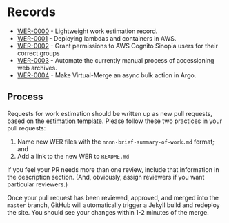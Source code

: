 # Records

- [WER-0000](0000-work-estimation-record.md) - Lightweight work estimation record.
- [WER-0001](0001-cloud-resource-deployment.md) - Deploying lambdas and containers in AWS.
- [WER-0002](0002-sinopia-acl.md) - Grant permissions to AWS Cognito Sinopia users for their correct groups
- [WER-0003](0003-was-accessioning-automation.md) - Automate the currently manual process of accessioning web archives.
- [WER-0004](0004-agro-virtual-merge.md) - Make Virtual-Merge an async bulk action in Argo.

## Process

Requests for work estimation should be written up as new pull requests, based on the [estimation template](template.md). Please follow these two practices in your pull requests:

1. Name new WER files with the `nnnn-brief-summary-of-work.md` format; and
1. Add a link to the new WER to `README.md`

If you feel your PR needs more than one review, include that information in the description section. (And, obviously, assign reviewers if you want particular reviewers.)

Once your pull request has been reviewed, approved, and merged into the `master` branch, GitHub will automatically trigger a Jekyll build and redeploy the site. You should see your changes within 1-2 minutes of the merge.
